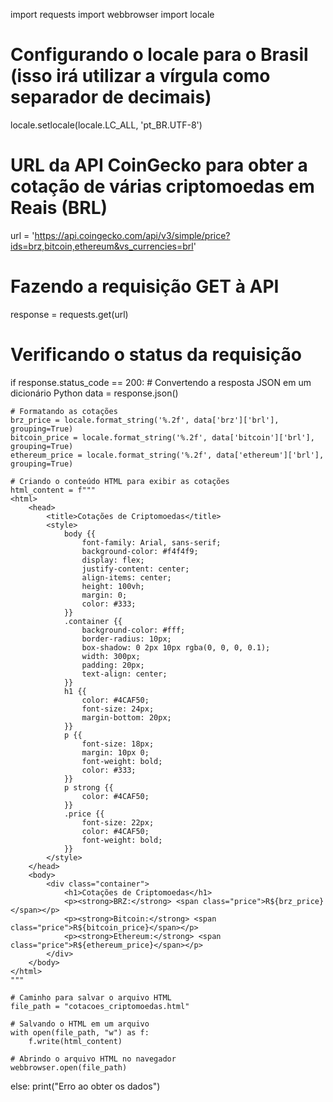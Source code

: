 import requests
import webbrowser
import locale

# Configurando o locale para o Brasil (isso irá utilizar a vírgula como separador de decimais)
locale.setlocale(locale.LC_ALL, 'pt_BR.UTF-8')

# URL da API CoinGecko para obter a cotação de várias criptomoedas em Reais (BRL)
url = 'https://api.coingecko.com/api/v3/simple/price?ids=brz,bitcoin,ethereum&vs_currencies=brl'

# Fazendo a requisição GET à API
response = requests.get(url)

# Verificando o status da requisição
if response.status_code == 200:
    # Convertendo a resposta JSON em um dicionário Python
    data = response.json()

    # Formatando as cotações
    brz_price = locale.format_string('%.2f', data['brz']['brl'], grouping=True)
    bitcoin_price = locale.format_string('%.2f', data['bitcoin']['brl'], grouping=True)
    ethereum_price = locale.format_string('%.2f', data['ethereum']['brl'], grouping=True)

    # Criando o conteúdo HTML para exibir as cotações
    html_content = f"""
    <html>
        <head>
            <title>Cotações de Criptomoedas</title>
            <style>
                body {{
                    font-family: Arial, sans-serif;
                    background-color: #f4f4f9;
                    display: flex;
                    justify-content: center;
                    align-items: center;
                    height: 100vh;
                    margin: 0;
                    color: #333;
                }}
                .container {{
                    background-color: #fff;
                    border-radius: 10px;
                    box-shadow: 0 2px 10px rgba(0, 0, 0, 0.1);
                    width: 300px;
                    padding: 20px;
                    text-align: center;
                }}
                h1 {{
                    color: #4CAF50;
                    font-size: 24px;
                    margin-bottom: 20px;
                }}
                p {{
                    font-size: 18px;
                    margin: 10px 0;
                    font-weight: bold;
                    color: #333;
                }}
                p strong {{
                    color: #4CAF50;
                }}
                .price {{
                    font-size: 22px;
                    color: #4CAF50;
                    font-weight: bold;
                }}
            </style>
        </head>
        <body>
            <div class="container">
                <h1>Cotações de Criptomoedas</h1>
                <p><strong>BRZ:</strong> <span class="price">R${brz_price}</span></p>
                <p><strong>Bitcoin:</strong> <span class="price">R${bitcoin_price}</span></p>
                <p><strong>Ethereum:</strong> <span class="price">R${ethereum_price}</span></p>
            </div>
        </body>
    </html>
    """

    # Caminho para salvar o arquivo HTML
    file_path = "cotacoes_criptomoedas.html"

    # Salvando o HTML em um arquivo
    with open(file_path, "w") as f:
        f.write(html_content)

    # Abrindo o arquivo HTML no navegador
    webbrowser.open(file_path)

else:
    print("Erro ao obter os dados")


